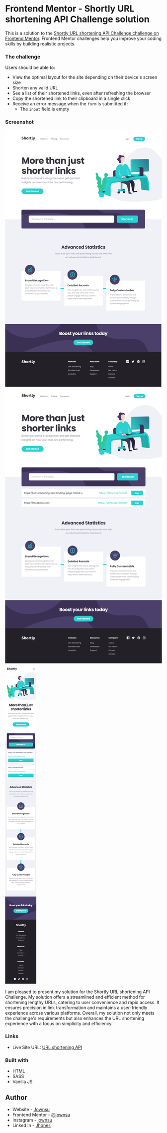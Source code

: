 # Frontend Mentor - Shortly URL shortening API Challenge solution

This is a solution to the [Shortly URL shortening API Challenge challenge on Frontend Mentor](https://www.frontendmentor.io/challenges/url-shortening-api-landing-page-2ce3ob-G). Frontend Mentor challenges help you improve your coding skills by building realistic projects. 

### The challenge

Users should be able to:

- View the optimal layout for the site depending on their device's screen size
- Shorten any valid URL
- See a list of their shortened links, even after refreshing the browser
- Copy the shortened link to their clipboard in a single click
- Receive an error message when the `form` is submitted if:
  - The `input` field is empty

### Screenshot

![](./screenshots/1.png)
![](./screenshots/2.png)
![](./screenshots/3.png)

I am pleased to present my solution for the Shortly URL shortening API Challenge. My solution offers a streamlined and efficient method for shortening lengthy URLs, catering to user convenience and rapid access. It ensures precision in link transformation and maintains a user-friendly experience across various platforms. Overall, my solution not only meets the challenge's requirements but also enhances the URL shortening experience with a focus on simplicity and efficiency.

### Links

- Live Site URL: [URL shortening API](https://url-shortening-api-landing-page-blond.vercel.app)

### Built with

- HTML
- SASS
- Vanilla JS

## Author

- Website - [Jownsu](https://jownsu.github.io/)
- Frontend Mentor - [@jownsu](https://www.frontendmentor.io/profile/jownsu)
- Instagram - [jownsu](https://www.instagram.com/jownsu/)
- Linked In - [Jhones](https://www.linkedin.com/in/jhones-digno-866904213/)
